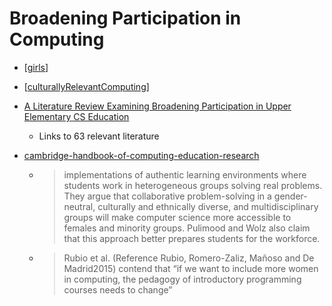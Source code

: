 Broadening Participation in Computing
=====================================

* [[girls]]
* [[culturallyRelevantComputing]]

* [A Literature Review Examining Broadening Participation in Upper Elementary CS Education](https://dl.acm.org/doi/10.1145/3545945.3569873)
    * Links to 63 relevant literature

* [cambridge-handbook-of-computing-education-research](https://www.cambridge.org/core/books/cambridge-handbook-of-computing-education-research/pedagogic-approaches/6B64002A4E73841A01F32EB1C17E7DE6)
    * > implementations of authentic learning environments where students work in heterogeneous groups solving real problems. They argue that collaborative problem-solving in a gender-neutral, culturally and ethnically diverse, and multidisciplinary groups will make computer science more accessible to females and minority groups. Pulimood and Wolz also claim that this approach better prepares students for the workforce.
    * > Rubio et al. (Reference Rubio, Romero-Zaliz, Mañoso and De Madrid2015) contend that “if we want to include more women in computing, the pedagogy of introductory programming courses needs to change” 


[//begin]: # "Autogenerated link references for markdown compatibility"
[girls]: girls.md "Girls in Computing"
[culturallyRelevantComputing]: culturallyRelevantComputing.md "Culturally Relevant Computing"
[//end]: # "Autogenerated link references"